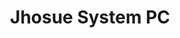 ---
title: "Jhosue System PC"
url: /cochabamba/jhosue-system-pc-avenida-calancha/
shop: ordenador
---